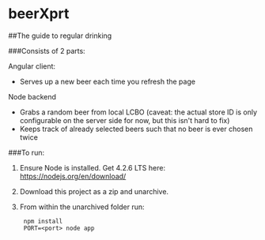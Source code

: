 # beerXprt
##The guide to regular drinking

###Consists of 2 parts:

Angular client:
- Serves up a new beer each time you refresh the page

Node backend
- Grabs a random beer from local LCBO (caveat: the actual store ID is only configurable on the server side for now, but this isn't hard to fix)
- Keeps track of already selected beers such that no beer is ever chosen twice


###To run:

1. Ensure Node is installed. Get 4.2.6 LTS here: https://nodejs.org/en/download/
2. Download this project as a zip and unarchive.
3. From within the unarchived folder run:

	    npm install
	    PORT=<port> node app
